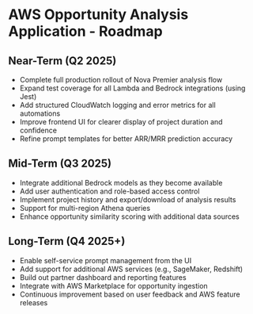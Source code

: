 # AWS Opportunity Analysis Application - Roadmap

## Near-Term (Q2 2025)
- Complete full production rollout of Nova Premier analysis flow
- Expand test coverage for all Lambda and Bedrock integrations (using Jest)
- Add structured CloudWatch logging and error metrics for all automations
- Improve frontend UI for clearer display of project duration and confidence
- Refine prompt templates for better ARR/MRR prediction accuracy

## Mid-Term (Q3 2025)
- Integrate additional Bedrock models as they become available
- Add user authentication and role-based access control
- Implement project history and export/download of analysis results
- Support for multi-region Athena queries
- Enhance opportunity similarity scoring with additional data sources

## Long-Term (Q4 2025+)
- Enable self-service prompt management from the UI
- Add support for additional AWS services (e.g., SageMaker, Redshift)
- Build out partner dashboard and reporting features
- Integrate with AWS Marketplace for opportunity ingestion
- Continuous improvement based on user feedback and AWS feature releases 